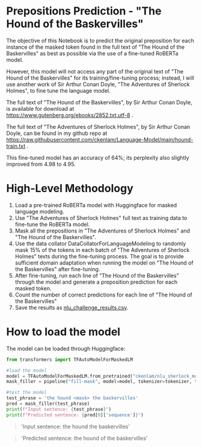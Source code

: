 # Prepositions Prediction - "The Hound of the Baskervilles"

The objective of this Notebook is to predict the original preposition for each instance of the masked token found in the full text of "The Hound of the Baskervilles" as best as possible via the use of a fine-tuned RoBERTa model.

However, this model will not access any part of the original text of "The Hound of the Baskervilles" for its training/fine-tuning process; instead, I will use another work of Sir Arthur Conan Doyle, "The Adventures of Sherlock Holmes", to fine tune the language model.

The full text of "The Hound of the Baskervilles", by Sir Arthur Conan Doyle, is available for download at https://www.gutenberg.org/ebooks/2852.txt.utf-8 .

The full text of "The Adventures of Sherlock Holmes", by Sir Arthur Conan Doyle, can be found in my github repo at https://raw.githubusercontent.com/ckenlam/Language-Model/main/hound-train.txt .

This fine-tuned model has an accuracy of 64%; its perplexity also slightly improved from 4.98 to 4.95.

# High-Level Methodology 
1. Load a pre-trained RoBERTa model with Huggingface for masked language modeling.
2. Use "The Adventures of Sherlock Holmes" full text as training data to fine-tune the RoBERTa model.
3. Mask all the prepositions in "The Adventures of Sherlock Holmes" and "The Hound of the Baskervilles".
4. Use the data collator DataCollatorForLanguageModeling to randomly mask 15% of the tokens in each batch of "The Adventures of Sherlock Holmes" texts during the fine-tuning process. The goal is to provide sufficient domain adaptation when running the model on "The Hound of the Baskervilles" after fine-tuning.
5. After fine-tuning, run each line of "The Hound of the Baskervilles" through the model and generate a preposition prediction for each masked token.
6. Count the number of correct predictions for each line of "The Hound of the Baskervilles"
7. Save the results as [nlu_challenge_results.csv](https://github.com/ckenlam/Challenge-Nuance-NLU-Prepositions/blob/main/nlu_challenge_results.csv).

# How to load the model
The model can be loaded through Huggingface:
```python
from transformers import TFAutoModelForMaskedLM

#load the model
model = TFAutoModelForMaskedLM.from_pretrained("ckenlam/nlu_sherlock_model_20220220")
mask_filler = pipeline("fill-mask", model=model, tokenizer=tokenizer, top_k=1)

#test the model
test_phrase = 'the hound <mask> the baskervilles'
pred = mask_filler(test_phrase)
print(f"Input sentence: {test_phrase}")
print(f"Predicted sentence: {pred[0]['sequence']}")
```
> 'Input sentence: the hound <mask> the baskervilles'
  
> 'Predicted sentence: the hound of the baskervilles'
